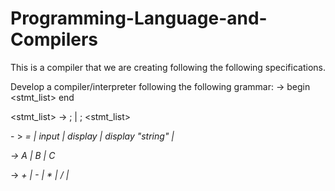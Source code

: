 # Programming-Language-and-Compilers
This is a compiler that we are creating following the following specifications. 


Develop a compiler/interpreter following the following grammar:
<program> -> begin <stmt_list> end
  
<stmt_list> -> <stmt>; | <stmt>; <stmt_list>
  
<stmt> - > <var>=<expression> | input <var> | display <var> | display "string" |
  
<var> -> A | B | C 
  
<expression> -> <var> + <var> | <var>-<var> | <var>*<var> | <var>/<var> | <var>

